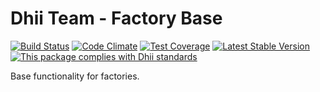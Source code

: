 # Dhii Team - Factory Base

[![Build Status](https://travis-ci.org/dhii/factory-base.svg?branch=master)](https://travis-ci.org/dhii/factory-base)
[![Code Climate](https://codeclimate.com/github/dhii/factory-base/badges/gpa.svg)](https://codeclimate.com/github/dhii/factory-base)
[![Test Coverage](https://codeclimate.com/github/dhii/factory-base/badges/coverage.svg)](https://codeclimate.com/github/dhii/factory-base/coverage)
[![Latest Stable Version](https://poser.pugx.org/dhii/factory-base/version)](https://packagist.org/packages/dhii/factory-base)
[![This package complies with Dhii standards](https://img.shields.io/badge/Dhii-Compliant-green.svg?style=flat-square)][Dhii]

Base functionality for factories.

[Dhii]: https://github.com/Dhii/dhii
